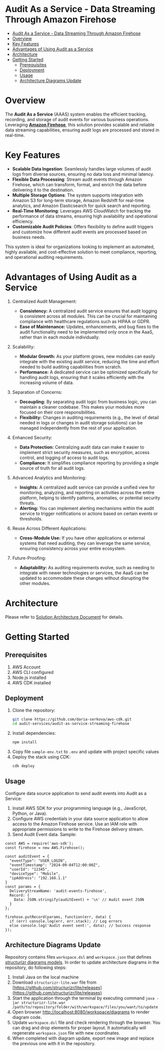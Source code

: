 # Audit As a Service - Data Streaming Through Amazon Firehose

- [Audit As a Service - Data Streaming Through Amazon Firehose](#audit-as-a-service---data-streaming-through-amazon-firehose)
- [Overview](#overview)
- [Key Features](#key-features)
- [Advantages of Using Audit as a Service](#advantages-of-using-audit-as-a-service)
- [Architecture](#architecture)
- [Getting Started](#getting-started)
  - [Prerequisites](#prerequisites)
  - [Deployment](#deployment)
  - [Usage](#usage)
  - [Architecture Diagrams Update](#architecture-diagrams-update)

# Overview

The **Audit As a Service** (AAAS) system enables the efficient tracking, recording, and storage of audit events for various business operations. Leveraging [**Amazon Firehose**](https://aws.amazon.com/firehose/), this solution provides scalable and reliable data streaming capabilities, ensuring audit logs are processed and stored in real-time.

# Key Features
- **Scalable Data Ingestion**: Seamlessly handles large volumes of audit logs from diverse sources, ensuring no data loss and minimal latency.
- **Flexible Data Processing**: Stream audit events through Amazon Firehose, which can transform, format, and enrich the data before delivering it to the destination.
- **Multiple Storage Options**: The system supports integration with Amazon S3 for long-term storage, Amazon Redshift for real-time analytics, and Amazon Elasticsearch for quick search and reporting.
- **Real-Time Monitoring**: Leverages AWS CloudWatch for tracking the performance of data streams, ensuring high availability and operational efficiency.
- **Customizable Audit Policies**: Offers flexibility to define audit triggers and customize how different audit events are processed based on business needs.

This system is ideal for organizations looking to implement an automated, highly available, and cost-effective solution to meet compliance, reporting, and operational auditing requirements.

# Advantages of Using Audit as a Service

1. Centralized Audit Management:
    - **Consistency:** A centralized audit service ensures that audit logging is consistent across all modules. This can be crucial for maintaining compliance with healthcare regulations such as HIPAA or GDPR.
    - **Ease of Maintenance:** Updates, enhancements, and bug fixes to the audit functionality need to be implemented only once in the AaaS, rather than in each module individually.

2. Scalability:

    - **Modular Growth:** As your platform grows, new modules can easily integrate with the existing audit service, reducing the time and effort needed to build auditing capabilities from scratch.
    - **Performance:** A dedicated service can be optimized specifically for handling audit logs, ensuring that it scales efficiently with the increasing volume of data.

3. Separation of Concerns:

    - **Decoupling:** By separating audit logic from business logic, you can maintain a cleaner codebase. This makes your modules more focused on their core responsibilities.
    - **Flexibility:** Changes in auditing requirements (e.g., the level of detail needed in logs or changes in audit storage solutions) can be managed independently from the rest of your application.

4. Enhanced Security:

    - **Data Protection:** Centralizing audit data can make it easier to implement strict security measures, such as encryption, access control, and logging of access to audit logs.
    - **Compliance:** It simplifies compliance reporting by providing a single source of truth for all audit logs.

5. Advanced Analytics and Monitoring:

    - **Insights:** A centralized audit service can provide a unified view for monitoring, analyzing, and reporting on activities across the entire platform, helping to identify patterns, anomalies, or potential security threats.
    - **Alerting:** You can implement alerting mechanisms within the audit service to trigger notifications or actions based on certain events or thresholds.

6. Reuse Across Different Applications:

    - **Cross-Module Use:** If you have other applications or external systems that need auditing, they can leverage the same service, ensuring consistency across your entire ecosystem.

7. Future-Proofing:

    - **Adaptability:** As auditing requirements evolve, such as needing to integrate with newer technologies or services, the AaaS can be updated to accommodate these changes without disrupting the other modules.

# Architecture

Please refer to [Solution Architecture Document](./architecture/) for details.


# Getting Started

## Prerequisites
1. AWS Account
2. AWS CLI configured
3. Node.js installed
4. AWS CDK installed

## Deployment
1. Clone the repository:
     ```sh
     git clone https://github.com/daria-serkova/aws-cdk.git
     cd audit-services/audit-as-service-streaming-firehose
     ```
2. Install dependencies:
     ```sh
     npm install
     ```
3. Copy file `sample-env.txt` to `.env` and update with project specific values
4. Deploy the stack using CDK:
     ```sh
     cdk deploy
     ```

## Usage

Configure data source application to send audit events into Audit as a Service:

1. Install AWS SDK for your programming language (e.g., JavaScript, Python, or Java).
2. Configure AWS credentials in your data source application to allow access to the Amazon Firehose service. Use an IAM role with appropriate permissions to write to the Firehose delivery stream.
3. Send Audit Event data. Sample:

```
const AWS = require('aws-sdk');
const firehose = new AWS.Firehose();

const auditEvent = {
  "eventType": "USER_LOGIN",
  "eventTimestamp": "2024-09-04T12:00:00Z",
  "userId": "12345",
  "deviceType": "Mobile",
  "ipAddress": "192.168.1.1"
}
const params = {
  DeliveryStreamName: 'audit-events-firehose',
  Record: {
    Data: JSON.stringify(auditEvent) + '\n' // Audit event JSON
  }
};

firehose.putRecord(params, function(err, data) {
  if (err) console.log(err, err.stack); // Log errors
  else console.log('Audit event sent:', data); // Success response
});

```

## Architecture Diagrams Update

Repository contains files `workspace.dsl` and `workspace.json` that defines [structurizr diagrams models](https://docs.structurizr.com/). In order to update architecture diagrams in the repository, do following steps:

1. Install Java on the local machine
2. Download `structurizr-lite.war` file from [https://github.com/structurizr/lite/releases](https://github.com/structurizr/lite/releases)
3. Start the application through the terminal by executing command `java -jar structurizr-lite.war /path/to/repository/folder/with/workspace/files/you/want/to/update`
4. Open browser [http://localhost:8080/workspace/diagrams](http://localhost:8080/workspace/diagrams) to render diagram code.
5. Update `workspace.dsl` file and check rendering through the browser. You can drag and drop elements for proper layout. It automatically will regenerate `workspace.json` file with new coordinates.
6. When completed with diagram update, export new image and replace the previous one with it in the repository.